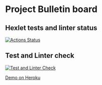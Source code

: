 # Project Bulletin board

## Hexlet tests and linter status

[![Actions Status](https://github.com/usernaimandrey/rails-project-65/workflows/hexlet-check/badge.svg)](https://github.com/usernaimandrey/rails-project-65/actions)

## Test and Linter check

[![Test and Linter Check](https://github.com/usernaimandrey/rails-project-65/actions/workflows/ruby.yml/badge.svg)](https://github.com/usernaimandrey/rails-project-65/actions/workflows/ruby.yml)

[Demo on Heroku](https://bulletin-board-sh.herokuapp.com/)
